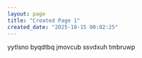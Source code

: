 ```yaml
---
layout: page
title: "Created Page 1"
created_date: "2025-10-15 00:02:25"
---
```


yytlsno byqdtbq jmovcub ssvdxuh tmbruwp 
